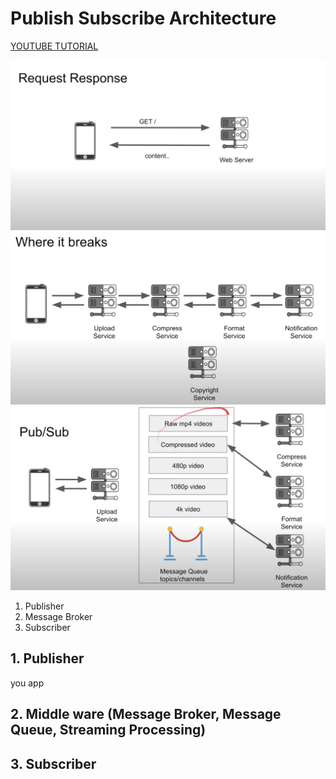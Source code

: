 # Publish Subscribe Architecture

[YOUTUBE TUTORIAL](https://youtu.be/O1PgqUqZKTA)

![](!/1.png)
![](!/2.png)
![](!/3.png)


1. Publisher
2. Message Broker
3. Subscriber

## 1. Publisher
you app

## 2. Middle ware (Message Broker, Message Queue, Streaming Processing)

## 3. Subscriber
